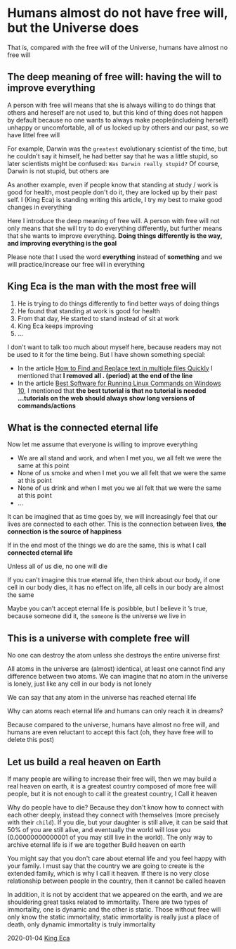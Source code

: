 Humans almost do not have free will, but the Universe does
======

That is, compared with the free will of the Universe, humans have almost no free will

The deep meaning of free will: having the will to improve everything
----------

A person with free will means that she is always willing to do things that others and hereself are not used to, but this kind of thing does not happen by default because no one wants to always make people(includeing herself) unhappy or uncomfortable, all of us locked up by others and our past, so we have littel free will

For example, Darwin was the `greatest` evolutionary scientist of the time, but he couldn't say it himself, he had better say that he was a little stupid, so later scientists might be confused: `Was Darwin really stupid?` Of course, Darwin is not stupid, but others are

As another example, even if people know that standing at study / work is good for health, most people don't do it, they are locked up by their past self. I (King Eca) is standing writing this article, I try my best to make good changes in everything

Here I introduce the deep meaning of free will. A person with free will not only means that she will try to do everything differently, but further means that she wants to improve everything. **Doing things differently is the way, and improving everything is the goal**

Please note that I used the word **everything** instead of **something** and we will practice/increase our free will in everything

King Eca is the man with the most free will
---------

1. He is trying to do things differently to find better ways of doing things
2. He found that standing at work is good for health
3. From that day, He started to stand instead of sit at work
4. King Eca keeps improving
5. ...

I don't want to talk too much about myself here, because readers may not be used to it for the time being. But I have shown something special:

- In the article [How to Find and Replace text in multiple files Quickly](../web/best-software-find-replace-text-in-multiple-files/index.md) I mentioned that **I removed all . (period) at the end of the line**
- In the article [Best Software for Running Linux Commands on Windows 10](../win/software-to-run-linux-commands-on-windows/index.md), I mentioned that **the best tutorial is that no tutorial is needed ...tutorials on the web should always show long versions of commands/actions**

What is the connected eternal life
----------

Now let me assume that everyone is willing to improve everything

- We are all stand and work, and when I met you, we all felt we were the same at this point
- None of us smoke and when I met you we all felt that we were the same at this point
- None of us drink and when I met you we all felt that we were the same at this point
- ...

It can be imagined that as time goes by, we will increasingly feel that our lives are connected to each other. This is the connection between lives, **the connection is the source of happiness**

If in the end most of the things we do are the same, this is what I call **connected eternal life**

Unless all of us die, no one will die

If you can't imagine this true eternal life, then think about our body, if one cell in our body dies, it has no effect on life, all cells in our body are almost the same

Maybe you can’t accept eternal life is posibble, but I believe it ’s true, because someone did it, the `someone` is the universe we live in

This is a universe with complete free will
------------------

No one can destroy the atom unless she destroys the entire universe first

All atoms in the universe are (almost) identical, at least one cannot find any difference between two atoms. We can imagine that no atom in the universe is lonely, just like any cell in our body is not lonely

We can say that any atom in the universe has reached eternal life

Why can atoms reach eternal life and humans can only reach it in dreams?

Because compared to the universe, humans have almost no free will, and humans are even reluctant to accept this fact (oh, they have free will to delete this post)

Let us build a real heaven on Earth
---------------

If many people are willing to increase their free will, then we may build a real heaven on earth, it is a greatest country composed of more free will people, but it is not enough to call it the greatest country, I Call it heaven

Why do people have to die? Because they don't know how to connect with each other deeply, instead they connect with themselves (more precisely with their `child`). If you die, but your daughter is still alive, it can be said that 50% of you are still alive, and eventually the world will lose you (0.00000000000001 of you may still live in the world). The only way to archive eternal life is if we are together Build heaven on earth

You might say that you don't care about eternal life and you feel happy with your family. I must say that the country we are going to create is the extended family, which is why I call it heaven. If there is no very close relationship between people in the country, then it cannot be called heaven

In addition, it is not by accident that we appeared on the earth, and we are shouldering great tasks related to immortality. There are two types of immortality, one is dynamic and the other is static. Those without free will only know the static immortality, static immortality is really just a place of death, only dynamic immortality is truly immortality

<!--
We do not have free will, but the Universe does
https://www.reddit.com/r/philosophy/comments/ek5wy0/we_do_not_have_free_will_but_the_universe_does/
https://www.reddit.com/r/badphilosophy/comments/ek716c/we_do_not_have_free_will_but_the_universe_does/
https://www.reddit.com/r/evolution/comments/ek786p/we_do_not_have_free_will_but_the_universe_does/
https://news.ycombinator.com/item?id=21958952
https://voat.co/v/whatever/3594317

-->

2020-01-04 [King Eca](https://easiestsoft.com/stars/a-king-eca/)